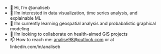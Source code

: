 - 👋 Hi, I’m @analiseb
- 👀 I’m interested in data visualization, time series analysis, and explainable ML
- 🌱 I’m currently learning geospatial analysis and probabalistic graphical modeling
- 💞️ I’m looking to collaborate on health-aimed GIS projects
- 📫 How to reach me: analise98@outlook.com or at linkedin.com/in/analiseb

<!---
analiseb/analiseb is a ✨ special ✨ repository because its `README.md` (this file) appears on your GitHub profile.
You can click the Preview link to take a look at your changes.
--->
